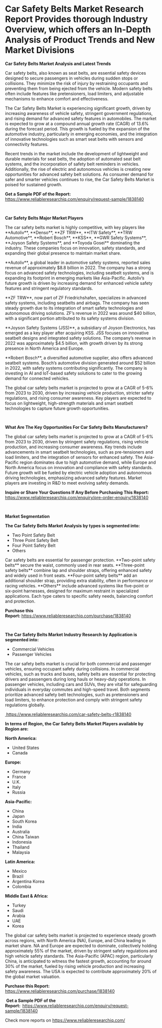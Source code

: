 <p><h1>Car Safety Belts Market Research Report Provides thorough Industry Overview, which offers an In-Depth Analysis of Product Trends and New Market Divisions</h1></p><p><strong>Car Safety Belts Market Analysis and Latest Trends</strong></p>
<p><p>Car safety belts, also known as seat belts, are essential safety devices designed to secure passengers in vehicles during sudden stops or collisions. They minimize the risk of injury by restraining occupants and preventing them from being ejected from the vehicle. Modern safety belts often include features like pretensioners, load limiters, and adjustable mechanisms to enhance comfort and effectiveness.</p><p>The Car Safety Belts Market is experiencing significant growth, driven by increasing awareness of vehicle safety, stringent government regulations, and rising demand for advanced safety features in automobiles. The market is expected to grow at a compound annual growth rate (CAGR) of 13.6% during the forecast period. This growth is fueled by the expansion of the automotive industry, particularly in emerging economies, and the integration of innovative technologies such as smart seat belts with sensors and connectivity features.</p><p>Recent trends in the market include the development of lightweight and durable materials for seat belts, the adoption of automated seat belt systems, and the incorporation of safety belt reminders in vehicles. Additionally, the rise of electric and autonomous vehicles is creating new opportunities for advanced safety belt solutions. As consumer demand for safer and smarter vehicles continues to rise, the Car Safety Belts Market is poised for sustained growth.</p></p>
<p><strong>Get a Sample PDF of the Report:&nbsp;</strong> <a href="https://www.reliableresearchiq.com/enquiry/request-sample/1838140?utm_campaign=99&utm_medium=2&utm_source=Github&utm_content=ia&utm_term=22012025&utm_id=car-safety-belts">https://www.reliableresearchiq.com/enquiry/request-sample/1838140</a></p>
<p>&nbsp;</p>
<p><strong>Car Safety Belts Major Market Players</strong></p>
<p><p>The car safety belts market is highly competitive, with key players like **Autoliv**, **Denso**, **ZF TRW**, **ITW Safety**, **TRW Automotive**, **Robert Bosch**, **KSS**, **GWR Safety Systems**, **Joyson Safety Systems**, and **Toyoda Gosei** dominating the industry. These companies focus on innovation, safety standards, and expanding their global presence to maintain market share.</p><p>**Autoliv**, a global leader in automotive safety systems, reported sales revenue of approximately $8.8 billion in 2022. The company has a strong focus on advanced safety technologies, including seatbelt systems, and is expanding its footprint in emerging markets like Asia-Pacific. Autoliv’s future growth is driven by increasing demand for enhanced vehicle safety features and stringent regulatory standards.</p><p>**ZF TRW**, now part of ZF Friedrichshafen, specializes in advanced safety systems, including seatbelts and airbags. The company has seen steady growth due to its integration of smart safety technologies and autonomous driving solutions. ZF’s revenue in 2022 was around $40 billion, with a significant portion attributed to its safety systems division.</p><p>**Joyson Safety Systems (JSS)**, a subsidiary of Joyson Electronics, has emerged as a key player after acquiring KSS. JSS focuses on innovative seatbelt designs and integrated safety solutions. The company’s revenue in 2022 was approximately $4.5 billion, with growth driven by its strong presence in North America and Europe.</p><p>**Robert Bosch**, a diversified automotive supplier, also offers advanced seatbelt systems. Bosch’s automotive division generated around $52 billion in 2022, with safety systems contributing significantly. The company is investing in AI and IoT-based safety solutions to cater to the growing demand for connected vehicles.</p><p>The global car safety belts market is projected to grow at a CAGR of 5-6% from 2023 to 2030, driven by increasing vehicle production, stricter safety regulations, and rising consumer awareness. Key players are expected to focus on lightweight, high-strength materials and smart seatbelt technologies to capture future growth opportunities.</p></p>
<p>&nbsp;</p>
<p><strong>What Are The Key Opportunities For Car Safety Belts Manufacturers?</strong></p>
<p><p>The global car safety belts market is projected to grow at a CAGR of 5-6% from 2023 to 2030, driven by stringent safety regulations, rising vehicle production, and increasing consumer awareness. Key trends include advancements in smart seatbelt technologies, such as pre-tensioners and load limiters, and the integration of sensors for enhanced safety. The Asia-Pacific region dominates due to high automotive demand, while Europe and North America focus on innovation and compliance with safety standards. Future growth will be fueled by electric vehicle adoption and autonomous driving technologies, emphasizing advanced safety features. Market players are investing in R&D to meet evolving safety demands.</p></p>
<p><strong>Inquire or Share Your Questions If Any Before Purchasing This Report:</strong> <a href="https://www.reliableresearchiq.com/enquiry/pre-order-enquiry/1838140?utm_campaign=99&utm_medium=2&utm_source=Github&utm_content=ia&utm_term=22012025&utm_id=car-safety-belts">https://www.reliableresearchiq.com/enquiry/pre-order-enquiry/1838140</a></p>
<p>&nbsp;</p>
<p><strong>Market Segmentation</strong></p>
<p><strong>The Car Safety Belts Market Analysis by types is segmented into:</strong></p>
<p><ul><li>Two Point Safety Belt</li><li>Three Point Safety Belt</li><li>Four Point Safety Belt</li><li>Others</li></ul></p>
<p><p>Car safety belts are essential for passenger protection. **Two-point safety belts** secure the waist, commonly used in rear seats. **Three-point safety belts** combine lap and shoulder straps, offering enhanced safety and widely used in front seats. **Four-point safety belts** add an additional shoulder strap, providing extra stability, often in performance or racing vehicles. **Others** include advanced systems like five-point or six-point harnesses, designed for maximum restraint in specialized applications. Each type caters to specific safety needs, balancing comfort and protection.</p></p>
<p><strong>Purchase this Report:&nbsp;</strong><a href="https://www.reliableresearchiq.com/purchase/1838140?utm_campaign=99&utm_medium=2&utm_source=Github&utm_content=ia&utm_term=22012025&utm_id=car-safety-belts">https://www.reliableresearchiq.com/purchase/1838140</a></p>
<p>&nbsp;</p>
<p><strong>The Car Safety Belts Market Industry Research by Application is segmented into:</strong></p>
<p><ul><li>Commercial Vehicles</li><li>Passenger Vehicles</li></ul></p>
<p><p>The car safety belts market is crucial for both commercial and passenger vehicles, ensuring occupant safety during collisions. In commercial vehicles, such as trucks and buses, safety belts are essential for protecting drivers and passengers during long hauls or heavy-duty operations. In passenger vehicles, including cars and SUVs, they are vital for safeguarding individuals in everyday commutes and high-speed travel. Both segments prioritize advanced safety belt technologies, such as pretensioners and load limiters, to enhance protection and comply with stringent safety regulations globally.</p></p>
<p><a href="https://www.reliableresearchiq.com/car-safety-belts-r1838140?utm_campaign=99&utm_medium=2&utm_source=Github&utm_content=ia&utm_term=22012025&utm_id=car-safety-belts">&nbsp;https://www.reliableresearchiq.com/car-safety-belts-r1838140</a></p>
<p><strong>In terms of Region, the Car Safety Belts Market Players available by Region are:</strong></p>
<p>
    <p> <strong> North America: </strong>
        <ul>
            <li>United States</li>
            <li>Canada</li>
        </ul>
        </p> 
    <p> <strong> Europe: </strong>
        <ul>
            <li>Germany</li>
            <li>France</li>
            <li>U.K.</li>
            <li>Italy</li>
            <li>Russia</li>
        </ul>
        </p> 
    <p> <strong> Asia-Pacific: </strong>
        <ul>
            <li>China</li>
            <li>Japan</li>
            <li>South Korea</li>
            <li>India</li>
            <li>Australia</li>
            <li>China Taiwan</li>
            <li>Indonesia</li>
            <li>Thailand</li>
            <li>Malaysia</li>
        </ul>
        </p> 
    <p> <strong> Latin America: </strong>
        <ul>
            <li>Mexico</li>
            <li>Brazil</li>
            <li>Argentina Korea</li>
            <li>Colombia</li>
        </ul>
        </p> 
    <p> <strong> Middle East & Africa: </strong>
        <ul>
            <li>Turkey</li>
            <li>Saudi</li>
            <li>Arabia</li>
            <li>UAE</li>
            <li>Korea</li>
        </ul>
    </p>
    </p>
<p><p>The global car safety belts market is projected to experience steady growth across regions, with North America (NA), Europe, and China leading in market share. NA and Europe are expected to dominate, collectively holding approximately 55% of the market, driven by stringent safety regulations and high vehicle safety standards. The Asia-Pacific (APAC) region, particularly China, is anticipated to witness the fastest growth, accounting for around 30% of the market, fueled by rising vehicle production and increasing safety awareness. The USA is expected to contribute approximately 20% of the global market valuation.</p></p>
<p><strong>Purchase this Report: </strong><a href="https://www.reliableresearchiq.com/purchase/1838140?utm_campaign=99&utm_medium=2&utm_source=Github&utm_content=ia&utm_term=22012025&utm_id=car-safety-belts">https://www.reliableresearchiq.com/purchase/1838140</a></p>
<p>&nbsp;<strong>Get a Sample PDF of the Report:&nbsp;&nbsp;</strong><a href="https://www.reliableresearchiq.com/enquiry/request-sample/1838140?utm_campaign=99&utm_medium=2&utm_source=Github&utm_content=ia&utm_term=22012025&utm_id=car-safety-belts">https://www.reliableresearchiq.com/enquiry/request-sample/1838140</a></p>
<p><strong></strong></p>
<p>Check more reports on <a href="https://www.reliableresearchiq.com/?utm_campaign=99&utm_medium=2&utm_source=Github&utm_content=ia&utm_term=22012025&utm_id=car-safety-belts">https://www.reliableresearchiq.com/</a></p>